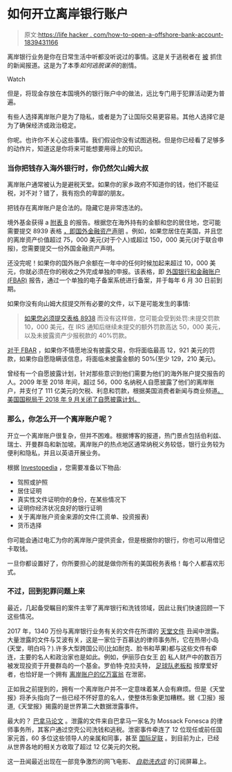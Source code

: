 # 如何开立离岸银行账户

> 原文:[https://life hacker . com/how-to-open-a-offshore-bank-account-1839431166](https://lifehacker.com/how-to-open-an-offshore-bank-account-1839431166)

离岸银行业务是你在日常生活中听都没听说过的事情。这是关于逃税者在 [被](https://www.kxly.com/news/spokane-man-pleads-guilty-to-filing-false-tax-return-concealing-1m-held-in-offshore-account/1134978191) 抓住的新闻报道。这是为了本季*如何逃脱谋杀*的剧情。

Watch

但是，将现金存放在本国境外的银行账户中的做法，远比专门用于犯罪活动更为普遍。

有些人选择离岸账户是为了隐私，或者是为了让国际交易更容易。其他人选择它是为了确保经济或政治稳定。

你呢。也许你不关心这些事情。我们假设你没有试图逃税。但是你已经看了足够多的动作片，知道这是你将来可能想要用得上的知识。

### 当你把钱存入海外银行时，你仍然欠山姆大叔

离岸账户通常被认为是避税天堂。如果你的家乡政府不知道你的钱，他们不能征税，对不对？错了，我有抱负的卑鄙的朋友。

把钱存在离岸账户是合法的。隐藏它是非常违法的。

境外基金获得 a [附表 B](https://www.irs.gov/forms-pubs/about-schedule-b-form-1040) 的报告。根据您在海外持有的金额和您的居住地，您可能需要提交 8939 表格 [，即国外金融资产声明](https://www.irs.gov/pub/irs-pdf/f8938.pdf) 。例如，如果您居住在美国，并且您的离岸资产价值超过 75，000 美元(对于个人)或超过 150，000 美元(对于联合申报)，您需要提交一份外国金融资产声明。

还没完呢！如果你的国外账户余额在一年中的任何时候加起来超过 10，000 美元，你就必须在你的税收之外完成单独的申报。该表格，即 [外国银行和金融账户(FBAR)](https://www.irs.gov/businesses/small-businesses-self-employed/report-of-foreign-bank-and-financial-accounts-fbar) 报告，通过一个单独的电子备案系统进行备案，并于每年 6 月 30 日前到期。

如果你没有向山姆大叔提交所有必要的文件，以下是可能发生的事情:

> [如果您必须提交表格 8938](https://www.irs.gov/businesses/corporations/summary-of-fatca-reporting-for-us-taxpayers) 而没有这样做，您可能会受到处罚:未提交罚款 10，000 美元，在 IRS 通知后继续未提交的额外罚款高达 50，000 美元，以及未披露资产少报税款的 40%罚款。

[对于 FBAR](https://www.irs.gov/businesses/small-businesses-self-employed/report-of-foreign-bank-and-financial-accounts-fbar) ，如果你不情愿地没有披露交易，你将面临最高 12，921 美元的罚款，如果你自愿隐瞒该信息，将面临未披露金额的 50%(至少 129，210 美元)。

曾经有一个自愿披露计划，针对那些意识到他们需要为他们的海外账户提交报告的人。2009 年至 2018 年间，超过 56，000 名纳税人自愿披露了他们的离岸账户，并支付了 111 亿美元的欠税、利息和罚款，根据美国消费者新闻与商业频道[。美国国税局于 2018 年 9 月关闭了自愿披露计划。](https://www.cnbc.com/2018/09/04/the-irs-is-ending-amnesty-for-your-financial-accounts-overseas.html)

### 那么，你怎么开一个离岸账户呢？

开立一个离岸账户很复杂，但并不困难。根据博客的报道，热门景点包括伯利兹、瑞士、开曼群岛和新加坡。离岸账户的热点地区通常纳税义务较低，银行业务较为便利和隐私，并且以英语开展业务。

根据 [Investopedia](https://www.investopedia.com/articles/pf/11/opening-an-offshore-bank-account.asp) ，您需要准备以下物品:

*   驾照或护照
*   居住证明
*   真实性文件证明你的身份，在某些情况下
*   证明你经济状况良好的银行证明
*   关于离岸账户资金来源的文件(工资单、投资报表)
*   货币选择

你可能会通过电汇为你的离岸账户提供资金，但是根据你的银行，你也可以用借记卡取钱。

一旦你都设置好了，你所要担心的就是做你所有的美国税务表格！每个人都喜欢形式。

### 不过，回到犯罪问题上来

最近，几起备受瞩目的案件主宰了离岸银行和洗钱领域，因此让我们快速回顾一下这些情况。

2017 年，1340 万份与离岸银行业务有关的文件在所谓的 [天堂文件](https://www.theguardian.com/news/2017/nov/05/what-are-the-paradise-papers-and-what-do-they-tell-us) 丑闻中泄露。大量泄露的文件与艾波有关，这是一家位于百慕达的律师事务所，它在热带小岛(天堂，明白吗？).许多大型跨国公司(比如耐克、脸书和苹果)都与这些文件有牵连，主要的名人和政治家也是如此。例如，伊丽莎白女王 [的](https://www.theguardian.com/news/2017/nov/05/revealed-queen-private-estate-invested-offshore-paradise-papers) 私人财产中的数百万被发现投资于开曼群岛的一个基金。罗伯特·克拉夫特， [足球队老板和](https://deadspin.com/when-the-robert-kraft-case-fell-apart-the-women-were-l-1834857778) 按摩爱好者，也恰好是一个拥有 [离岸账户的亿万富翁](https://www.theguardian.com/news/2017/nov/09/donald-trump-robert-kraft-owner-offshore-firm-new-england-patriots-paradise-papers) 在泄密。

正如我之前提到的，拥有一个离岸账户并不一定意味着某人会有麻烦。但是《天堂报》将矛头指向了一些已经不怀好意的名人，使整体形象更加糟糕。据《卫报》报道,《天堂报》揭露的是世界第二大数据泄露事件。

最大的？ [巴拿马论文](https://adequateman.deadspin.com/a-brief-guide-to-the-panama-papers-1768915840) 。泄露的文件来自巴拿马一家名为 Mossack Fonesca 的律师事务所，其客户通过空壳公司洗钱和逃税。泄密事件牵连了 12 位现任或前任国家元首，60 多位这些领导人的亲属和同事，甚至 [国际足联](https://deadspin.com/panama-papers-reveal-fifa-ethics-committee-member-might-1768931911) 。到目前为止，已经从世界各地的相关方收取了超过 12 亿美元的欠税。

这一丑闻最近出现在一部竞争激烈的网飞电影、 [*自助洗衣店*](https://lifehacker.com/whats-coming-and-going-from-netflix-in-october-2019-1838219905) 的订阅屏幕上。